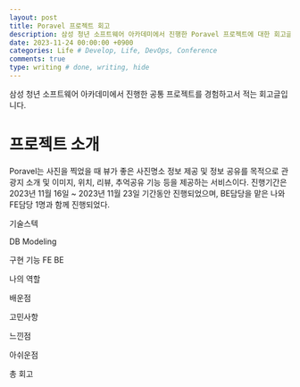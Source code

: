 ```yaml
---
layout: post
title: Poravel 프로젝트 회고
description: 삼성 청년 소프트웨어 아카데미에서 진행한 Poravel 프로젝트에 대한 회고글입니다.
date: 2023-11-24 00:00:00 +0900
categories: Life # Develop, Life, DevOps, Conference
comments: true
type: writing # done, writing, hide
---
```


삼성 청년 소프트웨어 아카데미에서 진행한 공통 프로젝트를 경험하고서 적는 회고글입니다.

# 프로젝트 소개

Poravel는 사진을 찍었을 때 뷰가 좋은 사진명소 정보 제공 및 정보 공유를 목적으로 관광지 소개 및 이미지, 위치, 리뷰, 추억공유 기능 등을 제공하는 서비스이다.
진행기간은 2023년 11월 16일 ~ 2023년 11월 23일 기간동안 진행되었으며, BE담당을 맡은 나와 FE담당 1명과 함께 진행되었다.

기술스텍

DB Modeling

구현 기능
FE
BE

나의 역할

배운점

고민사항

느낀점

아쉬운점

총 회고
